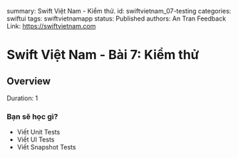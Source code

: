 summary: Swift Việt Nam - Kiểm thử.
id: swiftvietnam_07-testing
categories: swiftui
tags: swiftvietnamapp
status: Published
authors: An Tran
Feedback Link: https://swiftvietnam.com

# Swift Việt Nam - Bài 7: Kiểm thử
<!-- ------------------------ -->
## Overview
Duration: 1

### Bạn sẽ học gì?
- Viết Unit Tests
- Viết UI Tests
- Viết Snapshot Tests

